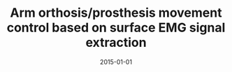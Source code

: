 ---
# Documentation: https://wowchemy.com/docs/managing-content/

title: Arm orthosis/prosthesis movement control based on surface EMG signal extraction
subtitle: ''
summary: ''
authors:
- Aaron Suberbiola
- Ekaitz Zulueta
- Jose M. Lopez-Guede
- Ismael Etxeberria-Agiriano
- Manuel Graña
tags: []
categories: []
date: '2015-01-01'
lastmod: 2022-10-07T05:03:30Z
featured: false
draft: false

# Featured image
# To use, add an image named `featured.jpg/png` to your page's folder.
# Focal points: Smart, Center, TopLeft, Top, TopRight, Left, Right, BottomLeft, Bottom, BottomRight.
image:
  caption: ''
  focal_point: ''
  preview_only: false

# Projects (optional).
#   Associate this post with one or more of your projects.
#   Simply enter your project's folder or file name without extension.
#   E.g. `projects = ["internal-project"]` references `content/project/deep-learning/index.md`.
#   Otherwise, set `projects = []`.
projects: []
publishDate: '2022-10-07T05:03:29.353257Z'
publication_types:
- '2'
abstract: ''
publication: '*International Journal of Neural Systems*'
doi: 10.1142/S0129065715500094
---